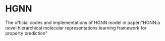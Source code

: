 # HGNN
The official codes and implementations of HGNN model in paper:"HGNN:a novel hierarchical molecular  representations learning framework for property prediction"
